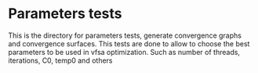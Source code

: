 # Parameters tests

This is the directory for parameters tests, generate convergence graphs and convergence surfaces. This tests are done
to allow to choose the best parameters to be used in vfsa optimization. Such as number of threads, iterations, C0, temp0
and others
